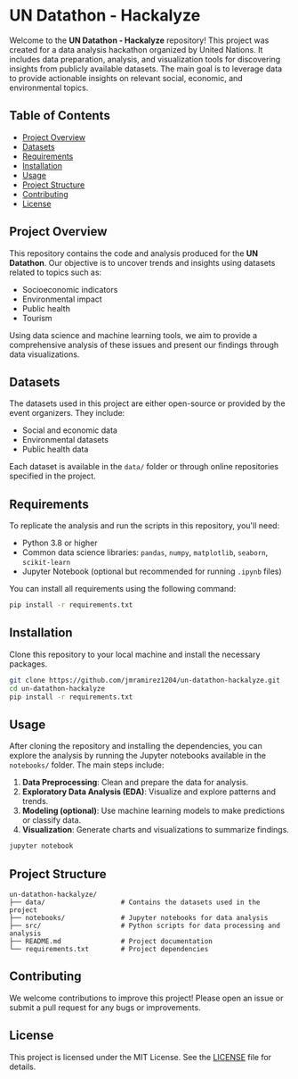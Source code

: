 # UN Datathon - Hackalyze

Welcome to the **UN Datathon - Hackalyze** repository! This project was created for a data analysis hackathon organized by United Nations. It includes data preparation, analysis, and visualization tools for discovering insights from publicly available datasets. The main goal is to leverage data to provide actionable insights on relevant social, economic, and environmental topics.

## Table of Contents
- [Project Overview](#project-overview)
- [Datasets](#datasets)
- [Requirements](#requirements)
- [Installation](#installation)
- [Usage](#usage)
- [Project Structure](#project-structure)
- [Contributing](#contributing)
- [License](#license)

## Project Overview

This repository contains the code and analysis produced for the **UN Datathon**. Our objective is to uncover trends and insights using datasets related to topics such as:
- Socioeconomic indicators
- Environmental impact
- Public health
- Tourism

Using data science and machine learning tools, we aim to provide a comprehensive analysis of these issues and present our findings through data visualizations.

## Datasets

The datasets used in this project are either open-source or provided by the event organizers. They include:
- Social and economic data
- Environmental datasets
- Public health data

Each dataset is available in the `data/` folder or through online repositories specified in the project.

## Requirements

To replicate the analysis and run the scripts in this repository, you'll need:
- Python 3.8 or higher
- Common data science libraries: `pandas`, `numpy`, `matplotlib`, `seaborn`, `scikit-learn`
- Jupyter Notebook (optional but recommended for running `.ipynb` files)

You can install all requirements using the following command:

```bash
pip install -r requirements.txt
```

## Installation

Clone this repository to your local machine and install the necessary packages.

```bash
git clone https://github.com/jmramirez1204/un-datathon-hackalyze.git
cd un-datathon-hackalyze
pip install -r requirements.txt
```

## Usage

After cloning the repository and installing the dependencies, you can explore the analysis by running the Jupyter notebooks available in the `notebooks/` folder. The main steps include:

1. **Data Preprocessing**: Clean and prepare the data for analysis.
2. **Exploratory Data Analysis (EDA)**: Visualize and explore patterns and trends.
3. **Modeling (optional)**: Use machine learning models to make predictions or classify data.
4. **Visualization**: Generate charts and visualizations to summarize findings.

```bash
jupyter notebook
```

## Project Structure

```
un-datathon-hackalyze/
├── data/                   # Contains the datasets used in the project
├── notebooks/              # Jupyter notebooks for data analysis
├── src/                    # Python scripts for data processing and analysis
├── README.md               # Project documentation
└── requirements.txt        # Project dependencies
```

## Contributing

We welcome contributions to improve this project! Please open an issue or submit a pull request for any bugs or improvements.

## License

This project is licensed under the MIT License. See the [LICENSE](LICENSE) file for details.
